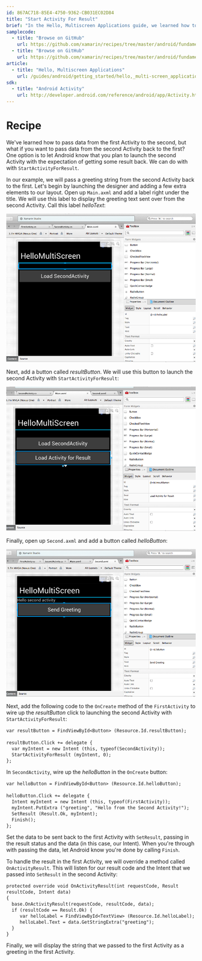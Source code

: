 ```yaml
---
id: 867AC718-85E4-4750-9362-CB031EC02D84
title: "Start Activity For Result"
brief: "In the Hello, Multiscreen Applications guide, we learned how to navigate and pass data from one Activity to the next. This recipe augments the sample application built in the Hello, Multiscreen guide to pass data from from the second Activity back to the starting Activity using StartActivityForResult."
samplecode:
  - title: "Browse on GitHub" 
    url: https://github.com/xamarin/recipes/tree/master/android/fundamentals/activity/start_activity_for_result/HelloMultiScreen
  - title: "Browse on GitHub" 
    url: https://github.com/xamarin/recipes/tree/master/android/fundamentals/activity/start_activity_for_result/HelloMultiScreenFinal
article:
  - title: "Hello, Multiscreen Applications" 
    url: /guides/android/getting_started/hello,_multi-screen_applications
sdk:
  - title: "Android Activity" 
    url: http://developer.android.com/reference/android/app/Activity.html
---
```


# Recipe

We've learned how to pass data from the first Activity to the second,
but what if you want to pass data from the second Activity back to the first?
One option is to let Android know that you plan to launch the second Activity
with the expectation of getting some result back. We can do with with `StartActivityForResult`.

In our example, we will pass a greeting string from the second Activity back to the first.
Let's begin by launching the designer and adding a few extra elements to our layout. Open up `Main.axml`
and add a label right under the title. We will use this label to display the greeting text sent over from the second Activity.
Call this label *helloText*:

 [ ![](Images/05.png)](Images/05.png)

Next, add a button called *resultButton*. We will use this button to launch the second Activity with `StartActivityForResult`:

 [ ![](Images/06.png)](Images/06.png)

Finally, open up `Second.axml` and add a button called *helloButton*:

 [ ![](Images/07.png)](Images/07.png)

Next, add the following code to the `OnCreate` method of the `FirstActivity` to wire up the *resultButton* click to launching the second Activity with `StartActivityForResult`:

```
var resultButton = FindViewById<Button> (Resource.Id.resultButton);

resultButton.Click += delegate {
  var myIntent = new Intent (this, typeof(SecondActivity));
  StartActivityForResult (myIntent, 0);
};
```

In `SecondActivity`, wire up the *helloButton* in the `OnCreate` button:

```
var helloButton = FindViewById<Button> (Resource.Id.helloButton);

helloButton.Click += delegate {
  Intent myIntent = new Intent (this, typeof(FirstActivity));
  myIntent.PutExtra ("greeting", "Hello from the Second Activity!");
  SetResult (Result.Ok, myIntent);
  Finish();
};
```

Set the data to be sent back to the first Activity with `SetResult`, passing in the result status and the data (in this case, our Intent). When you're through with passing the data, let Android know you're done by calling `Finish`.

To handle the result in the first Activity, we will override a method called `OnActivityResult`. This will listen for our result code and the Intent that we passed into `SetResult` in the second Activity:

```
protected override void OnActivityResult(int requestCode, Result resultCode, Intent data)
{
  base.OnActivityResult(requestCode, resultCode, data);
  if (resultCode == Result.Ok) {
     var helloLabel = FindViewById<TextView> (Resource.Id.helloLabel);
     helloLabel.Text = data.GetStringExtra("greeting");
  }
}
```

Finally, we will display the string that we passed to the first Activity as a greeting in the first Activity.

